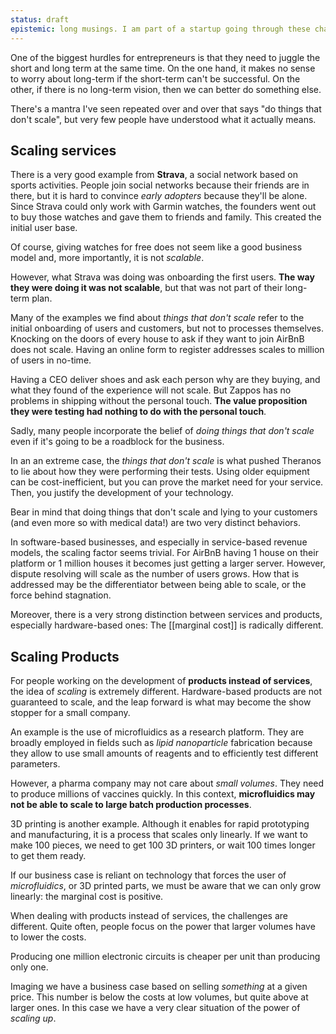```yaml
---
status: draft
epistemic: long musings. I am part of a startup going through these challenges.
---
```

One of the biggest hurdles for entrepreneurs is that they need to juggle the short and long term at the same time. On the one hand, it makes no sense to worry about long-term if the short-term can't be successful. On the other, if there is no long-term vision, then we can better do something else. 

There's a mantra I've seen repeated over and over that says "do things that don't scale", but very few people have understood what it actually means. 

## Scaling services
There is a very good example from **Strava**, a social network based on sports activities. People join social networks because their friends are in there, but it is hard to convince *early adopters* because they'll be alone. Since Strava could only work with Garmin watches, the founders went out to buy those watches and gave them to friends and family. This created the initial user base. 

Of course, giving watches for free does not seem like a good business model and, more importantly, it is not *scalable*. 

However, what Strava was doing was onboarding the first users. **The way they were doing it was not scalable**, but that was not part of their long-term plan. 

Many of the examples we find about *things that don't scale* refer to the initial onboarding of users and customers, but not to processes themselves. Knocking on the doors of every house to ask if they want to join AirBnB does not scale. Having an online form to register addresses scales to million of users in no-time. 

Having a CEO deliver shoes and ask each person why are they buying, and what they found of the experience will not scale. But Zappos has no problems in shipping without the personal touch. **The value proposition they were testing had nothing to do with the personal touch**. 

Sadly, many people incorporate the belief of *doing things that don't scale* even if it's going to be a roadblock for the business. 

In an an extreme case, the *things that don't scale* is what pushed Theranos to lie about how they were performing their tests. Using older equipment can be cost-inefficient, but you can prove the market need for your service. Then, you justify the development of your technology. 

Bear in mind that doing things that don't scale and lying to your customers (and even more so with medical data!) are two very distinct behaviors. 

In software-based businesses, and especially in service-based revenue models, the scaling factor seems trivial. For AirBnB having 1 house on their platform or 1 million houses it becomes just getting a larger server. However, dispute resolving will scale as the number of users grows. How that is addressed may be the differentiator between being able to scale, or the force behind stagnation. 

Moreover, there is a very strong distinction between services and products, especially hardware-based ones: The [[marginal cost]] is radically different. 

## Scaling Products
For people working on the development of **products instead of services**, the idea of *scaling* is extremely different. Hardware-based products are not guaranteed to scale, and the leap forward is what may become the show stopper for a small company. 

An example is the use of microfluidics as a research platform. They are broadly employed in fields such as *lipid nanoparticle* fabrication because they allow to use small amounts of reagents and to efficiently test  different parameters.  

However, a pharma company may not care about *small volumes*. They need to produce millions of vaccines quickly. In this context, **microfluidics may not be able to scale to large batch production processes**. 

3D printing is another example. Although it enables for rapid prototyping and manufacturing, it is a process that scales only linearly. If we want to make 100 pieces, we need to get 100 3D printers, or wait 100 times longer to get them ready. 

If our business case is reliant on technology that forces the user of *microfluidics*, or 3D printed parts,  we must be aware that we can only grow linearly: the marginal cost is positive. 

When dealing with products instead of services, the challenges are different. Quite often, people focus on the power that larger volumes have to lower the costs. 

Producing one million electronic circuits is cheaper per unit than producing only one. 

Imaging we have a business case based on selling *something* at a given price. This number is below the costs at low volumes, but quite above at larger ones. In this case we have a very clear situation of the power of *scaling up*. 


